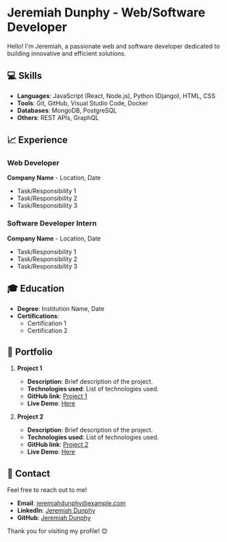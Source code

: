 # Jeremiah Dunphy - Web/Software Developer

Hello! I'm Jeremiah, a passionate web and software developer dedicated to building innovative and efficient solutions.

## 💻 Skills
- **Languages**: JavaScript (React, Node.js), Python (Django), HTML, CSS
- **Tools**: Git, GitHub, Visual Studio Code, Docker
- **Databases**: MongoDB, PostgreSQL
- **Others**: REST APIs, GraphQL

## 📈 Experience

### Web Developer
**Company Name** - Location, Date

- Task/Responsibility 1
- Task/Responsibility 2
- Task/Responsibility 3

### Software Developer Intern
**Company Name** - Location, Date

- Task/Responsibility 1
- Task/Responsibility 2
- Task/Responsibility 3

## 🎓 Education
- **Degree**: Institution Name, Date
- **Certifications**:
  - Certification 1
  - Certification 2

## 📜 Portfolio

1. **Project 1**
    - **Description**: Brief description of the project.
    - **Technologies used**: List of technologies used.
    - **GitHub link**: [Project 1](https://github.com/JeremiahDunphy/Project1)
    - **Live Demo**: [Here](https://www.project1demo.com)

2. **Project 2**
    - **Description**: Brief description of the project.
    - **Technologies used**: List of technologies used.
    - **GitHub link**: [Project 2](https://github.com/JeremiahDunphy/Project2)
    - **Live Demo**: [Here](https://www.project2demo.com)

## 📧 Contact
Feel free to reach out to me!

- **Email**: jeremiahdunphy@example.com
- **LinkedIn**: [Jeremiah Dunphy](https://www.linkedin.com/in/jeremiahdunphy/)
- **GitHub**: [Jeremiah Dunphy](https://github.com/JeremiahDunphy)

Thank you for visiting my profile! 😊

